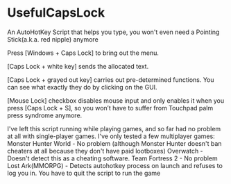 # UsefulCapsLock
An AutoHotKey Script that helps you type, you won't even need a Pointing Stick(a.k.a. red nipple) anymore

Press [Windows + Caps Lock] to bring out the menu.

[Caps Lock + white key] sends the allocated text.

[Caps Lock + grayed out key] carries out pre-determined functions. You can see what exactly they do by clicking on the GUI.

[Mouse Lock] checkbox disables mouse input and only enables it when you press [Caps Lock + S], so you won’t have to suffer from Touchpad palm press syndrome anymore.

I've left this script running while playing games, and so far had no problem at all with single-player games.
I've only tested a few multiplayer games:
Monster Hunter World - No problem (although Monster Hunter doesn't ban cheaters at all because they don't have paid lootboxes)
Overwatch - Doesn't detect this as a cheating software.
Team Fortress 2 - No problem
Lost Ark(MMORPG) - Detects autohotkey process on launch and refuses to log you in. You have to quit the script to run the game
